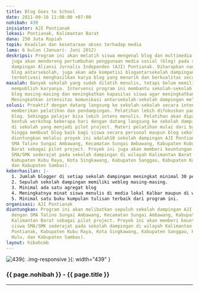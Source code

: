 ```yaml
---
title: Blog Goes to School
date: 2011-09-16 11:08:00 +07:00
nohibah: 439
inisiator: AJI Pontianak
lokasi: Pontianak, Kalimantan Barat
dana: 250 Juta Rupiah
topik: Keadilan dan kesetaraan akses terhadap media
lama: 6 bulan (Januari- Juni 2012)
deskripsi: Program ini akan melatih siswa mengenal blog dan multimedia. Program ini
  juga akan mendorong pertumbuhan penggunaan media sosial (blog) pada sepuluh sekolah
  dampingan Aliansi Jurnalis Independen (AJI) Pontianak. Diharapkan nantinya ada agregat
  blog antarsekolah, juga akan ada kompetisi blogantarsekolah dampingan agar siswa
  termotivasi menghasilkan karya blog yang menarik dan berkualitas secara jurnalistik.
masalah: Banyak sekolah yang sudah dilatih menulis, tetapi belum memiliki media untuk
  mempublish karyanya. Intervensi program ini membantu sekolah-sekolah untuk memiliki
  blog masing-masing dan meningkatkan kapasitas siswa agar meningkatkan blog sekolah.
  Meningkatkan intensitas komunikasi antarsekolah-sekolah dampingan melalui blog agregat.
solusi: Proaktif dengan datang langsung ke sekolah-sekolah secara intensif, dengan
  memberikan pelatihan dan pendampingan. Pelatihan lebih difokuskan pada tutorial
  blog. Sehingga pelajar bisa lebih intens menulis. Pelatihan akan dipadatkan dalam
  bentuk workshop beberapa hari dengan datang langsung ke sekolah dampingan atau dipusatkan
  di sekolah yang menjadi pilot project. Materi pelatihan mulai dari bagaimana menulis
  hingga membuat blog baik bagi siswa secara personal maupun blog sekolah. Pihak yang
  diuntungkan melalui proyek ini adalah10 sekolah dampingan AJI Pontianak, dengan
  SMA Talino Sungai Ambawang, Kecamatan Sungai Ambawang, Kabupaten Kubu Raya, Kalimantan
  Barat sebagai pilot project. Proyek ini juga akan memberi keuntungan kepada siswa
  SMA/SMK sederajat pada sekolah dampingan di wilayah Kalimantan Barat (Kota Pontianak,
  Kabupaten Kubu Raya, Kota Singkawang, Kabupaten Sanggau, Kabupaten Kapuas Hulu,
  dan Kabupaten Sambas).
keberhasilan: |-
  1. Jumlah blogger di setiap sekolah dampingan meningkat minimal 30 persen.
  2. Sepuluh sekolah dampingan memiliki weblog masing-masing.
  3. Minimal ada satu agregat blog
  4. Meningkatnya minat siswa menulis di media lokal Kalbar maupun di weblog sekolah
  5. Minimal satu buku kumpulan tulisan terbaik dari program ini.
organisasi: AJI Pontianak
diuntungkan: Program ini akan melibatkan sepuluh sekolah dampingan AJI Pontianak,
  dengan SMA Talino Sungai Ambawang, Kecamatan Sungai Ambawang, Kabupaten Kubu Raya,
  Kalimantan Barat sebagai pilot project. Proyek ini akan memberi keuntungan kepada
  siswa SMA/SMK sederajat pada sekolah dampingan di wilayah Kalimantan Barat (Kota
  Pontianak, Kabupaten Kubu Raya, Kota Singkawang, Kabupaten Sanggau, Kabupaten Kapuas
  Hulu, dan Kabupaten Sambas).
layout: hibahcmb
---
```


![439](/static/img/hibahcmb/439.png){: .img-responsive }{: width="439" }

### {{ page.nohibah }} - {{ page.title }}

---
